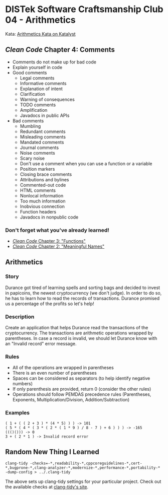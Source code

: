 DISTek Software Craftsmanship Club 04 - Arithmetics
===================================================
Kata: [Arithmetics Kata on Katalyst](https://katalyst.codurance.com/arithmetics)

_Clean Code_ Chapter 4: Comments
--------------------------------
* Comments do not make up for bad code
* Explain yourself in code
* Good comments
  * Legal comments
  * Informative comments
  * Explanation of intent
  * Clarification
  * Warning of consequences
  * TODO comments
  * Amplification
  * Javadocs in public APIs
* Bad comments
  * Mumbling
  * Redundant comments
  * Misleading comments
  * Mandated comments
  * Journal comments
  * Noise comments
  * Scary noise
  * Don't use a comment when you can use a function or a variable
  * Position markers
  * Closing brace comments
  * Attributions and bylines
  * Commented-out code
  * HTML comments
  * Nonlocal information
  * Too much information
  * Inobvious connection
  * Function headers
  * Javadocs in nonpublic code

### Don't forget what you've already learned!
* [_Clean Code_ Chapter 3: "Functions"](../alphabet-cipher/README.md)
* [_Clean Code_ Chapter 2: "Meaningful Names"](../rover/README.md)

Arithmetics
-----------
### Story
Durance got tired of learning spells and sorting bags and decided to invest in papicoins, the newest cryptocurrency (we don't judge). In order to do so, he has to learn how to read the records of transactions. Durance promised us a percentage of the profits so let's help!

### Description
Create an application that helps Durance read the transactions of the cryptocurrency.
The transactions are arithmetic operations wrapped by parentheses. In case a record is invalid, we should let Durance know with an "Invalid record" error message.

### Rules
* All of the operations are wrapped in parentheses
* There is an even number of parentheses
* Spaces can be considered as separators (to help identify negative numbers)
* If only parenthesis are provided, return 0 (consider the other rules)
* Operations should follow PEMDAS precedence rules (Parentheses, Exponents, Multiplication/Division, Addition/Subtraction)

### Examples
```
( 1 + ( ( 2 + 3 ) * (4 * 5) ) ) -> 101
( 5 * ( 4 * ( 3 * ( 2 * ( 1 * 9 ) / 8 - 7 ) + 6 ) ) ) -> -165
((()())) -> 0
3 + ( 2 * 1 ) -> Invalid record error
```

Random New Thing I Learned
--------------------------
```
clang-tidy -checks=-*,readability-*,cppcoreguidelines-*,cert-*,bugprone-*,clang-analyzer-*,modernize-*,performance-*,portability-* -dump-config > ../.clang-tidy
```
The above sets up clang-tidy settings for your particular project. Check out the available checks at [clang-tidy's site](clang.llvm.org/extra/clang-tidy).